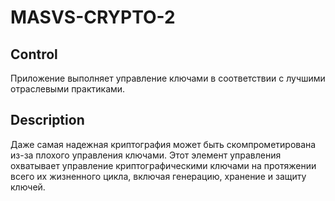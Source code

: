 # MASVS-CRYPTO-2

## Control

Приложение выполняет управление ключами в соответствии с лучшими отраслевыми практиками.

## Description

Даже самая надежная криптография может быть скомпрометирована из-за плохого управления ключами. Этот элемент управления охватывает управление криптографическими ключами на протяжении всего их жизненного цикла, включая генерацию, хранение и защиту ключей.
